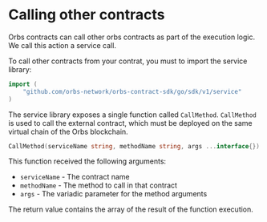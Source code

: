 # Calling other contracts

Orbs contracts can call other orbs contracts as part of the execution logic. We call this action a service call.

To call other contracts from your contrat, you must to import the service library:

```go
import (
    "github.com/orbs-network/orbs-contract-sdk/go/sdk/v1/service"
)
```

The service library exposes a single function called `CallMethod`. `CallMethod` is used to call the external contract, which must be deployed on the same virtual chain of the Orbs blockchain.

```go
CallMethod(serviceName string, methodName string, args ...interface{}) []interface{}
```

This function received the following arguments:

* `serviceName` - The contract name
* `methodName` - The method to call in that contract
* `args` - The variadic parameter for the method arguments 

The return value contains the array of the result of the function execution.
